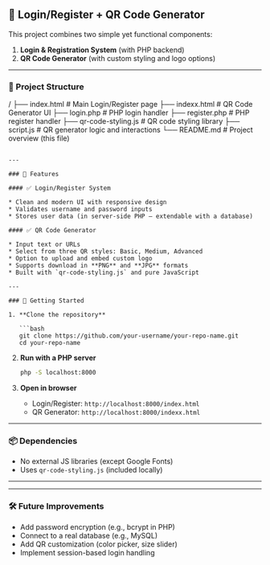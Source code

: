 
## 🔐 Login/Register + QR Code Generator

This project combines two simple yet functional components:

1. **Login & Registration System** (with PHP backend)
2. **QR Code Generator** (with custom styling and logo options)

---

### 📁 Project Structure


/
├── index.html             # Main Login/Register page
├── indexx.html            # QR Code Generator UI
├── login.php              # PHP login handler
├── register.php           # PHP register handler
├── qr-code-styling.js     # QR code styling library
├── script.js              # QR generator logic and interactions
└── README.md              # Project overview (this file)
```

---

### 🔧 Features

#### ✅ Login/Register System

* Clean and modern UI with responsive design
* Validates username and password inputs
* Stores user data (in server-side PHP — extendable with a database)

#### ✅ QR Code Generator

* Input text or URLs
* Select from three QR styles: Basic, Medium, Advanced
* Option to upload and embed custom logo
* Supports download in **PNG** and **JPG** formats
* Built with `qr-code-styling.js` and pure JavaScript

---

### 🚀 Getting Started

1. **Clone the repository**

   ```bash
   git clone https://github.com/your-username/your-repo-name.git
   cd your-repo-name
   ```

2. **Run with a PHP server**

   ```bash
   php -S localhost:8000
   ```

3. **Open in browser**

   * Login/Register: `http://localhost:8000/index.html`
   * QR Generator: `http://localhost:8000/indexx.html`

---

### 📦 Dependencies

* No external JS libraries (except Google Fonts)
* Uses `qr-code-styling.js` (included locally)

---


---

### 🛠 Future Improvements

* Add password encryption (e.g., bcrypt in PHP)
* Connect to a real database (e.g., MySQL)
* Add QR customization (color picker, size slider)
* Implement session-based login handling

